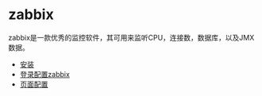 # zabbix

zabbix是一款优秀的监控软件，其可用来监听CPU，连接数，数据库，以及JMX数据。

* [安装](install.md)
* [登录配置zabbix](login_config.md)
* [页面配置](font_config.md)
